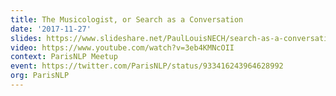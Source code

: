 ```yaml
---
title: The Musicologist, or Search as a Conversation
date: '2017-11-27'
slides: https://www.slideshare.net/PaulLouisNECH/search-as-a-conversation-paris-nlp-meetup
video: https://www.youtube.com/watch?v=3eb4KMNcOII
context: ParisNLP Meetup
event: https://twitter.com/ParisNLP/status/933416243964628992
org: ParisNLP
---
```

